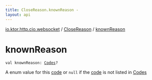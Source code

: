 ```yaml
---
title: CloseReason.knownReason - 
layout: api
---
```


<div class='api-docs-breadcrumbs'><a href="../index.html">io.ktor.http.cio.websocket</a> / <a href="index.html">CloseReason</a> / <a href="./known-reason.html">knownReason</a></div>

# knownReason

<div class="signature"><code><span class="keyword">val </span><span class="identifier">knownReason</span><span class="symbol">: </span><a href="-codes/index.html"><span class="identifier">Codes</span></a><span class="symbol">?</span></code></div>

A enum value for this <a href="code.html">code</a> or <code>null</code> if the <a href="code.html">code</a> is not listed in <a href="-codes/index.html">Codes</a>

